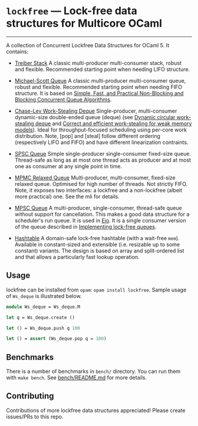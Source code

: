 # `lockfree` — Lock-free data structures for Multicore OCaml
--------------------------------------------------------

A collection of Concurrent Lockfree Data Structures for OCaml 5. It contains:

* [Treiber Stack](src/treiber_stack.mli) A classic multi-producer multi-consumer stack, robust and flexible. Recommended starting point when needing LIFO structure.

* [Michael-Scott Queue](src/michael_scott_queue.mli) A classic multi-producer multi-consumer queue, robust and flexible. Recommended starting point when needing FIFO structure. It is based on [Simple, Fast, and Practical Non-Blocking and Blocking Concurrent Queue Algorithms](https://www.cs.rochester.edu/~scott/papers/1996_PODC_queues.pdf).

* [Chase-Lev Work-Stealing Deque](src/ws_deque.mli) Single-producer, multi-consumer dynamic-size double-ended queue (deque) (see [Dynamic circular work-stealing deque](https://dl.acm.org/doi/10.1145/1073970.1073974) and [Correct and efficient work-stealing for weak memory models](https://dl.acm.org/doi/abs/10.1145/2442516.2442524)). Ideal for throughput-focused scheduling using per-core work distribution. Note, [pop] and [steal] follow different ordering (respectively LIFO and FIFO) and have different linearization contraints.

* [SPSC Queue](src/spsc_queue.mli) Simple single-producer single-consumer fixed-size queue. Thread-safe as long as at most one thread acts as producer and at most one as consumer at any single point in time.

* [MPMC Relaxed Queue](src/mpmc_relaxed_queue.mli) Multi-producer, multi-consumer, fixed-size relaxed queue. Optimised for high number of threads. Not strictly FIFO. Note, it exposes two interfaces: a lockfree and a non-lockfree (albeit more practical) one. See the mli for details.

* [MPSC Queue](src/mpsc_queue.mli) A multi-producer, single-consumer, thread-safe queue without support for cancellation. This makes a good data structure for a scheduler's run queue. It is used in [Eio](https://github.com/ocaml-multicore/eio). It is a single consumer version of the queue described in [Implementing lock-free queues](https://people.cs.pitt.edu/~jacklange/teaching/cs2510-f12/papers/implementing_lock_free.pdf).

* [Hashtable](src/htbl.mli) A domain-safe lock-free hashtable (with a wait-free `mem`). Available in constant-sized and extensible (i.e. resizable up to some constant) variants. The design is based on array and split-ordered list and that allows a particularly fast lookup operation.

## Usage

lockfree can be installed from `opam`: `opam install lockfree`. Sample usage of
`Ws_deque` is illustrated below.

```ocaml
module Ws_deque = Ws_deque.M

let q = Ws_deque.create ()

let () = Ws_deque.push q 100

let () = assert (Ws_deque.pop q = 100)
```

## Benchmarks

There is a number of benchmarks in `bench/` directory. You can run them with `make bench`. See [bench/README.md](bench/README.md) for more details.

## Contributing

Contributions of more lockfree data structures appreciated! Please create
issues/PRs to this repo.
